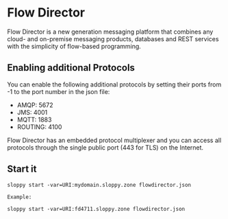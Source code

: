 # Flow Director

Flow Director is a new generation messaging platform that combines any 
cloud- and on-premise messaging products, databases and REST services with 
the simplicity of flow-based programming.

## Enabling additional Protocols

You can enable the following additional protocols by setting their ports from -1 to the port number in the json file:

- AMQP: 5672
- JMS: 4001
- MQTT: 1883
- ROUTING: 4100

Flow Director has an embedded protocol multiplexer and you can access all protocols
through the single public port (443 for TLS) on the Internet.


## Start it

```
sloppy start -var=URI:mydomain.sloppy.zone flowdirector.json

Example:

sloppy start -var=URI:fd4711.sloppy.zone flowdirector.json
```
